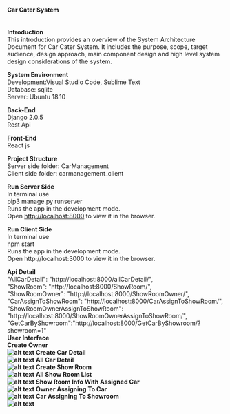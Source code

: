 <h4><b>Car Cater System</b></h4><br>
<b>Introduction</b><br>
This  introduction  provides  an  overview  of  the System  Architecture  Document for Car Cater System.  It  includes  the  purpose,  scope,  target  audience, design approach, main component design and high level system design considerations of the system.

<b>System Environment</b><br>
Development:Visual Studio Code, Sublime Text<br>
Database: sqlite<br>
Server: Ubuntu 18.10<br>

<b>Back-End</b><br>
Django 2.0.5<br>
Rest Api<br>

<b>Front-End</b><br>
React js<br>

<b>Project Structure</b><br>
Server side folder: CarManagement<br>
Client side folder: carmanagement_client<br>

<b>Run Server Side</b><br>
In terminal use<br>
pip3 manage.py runserver<br>
Runs the app in the development mode.<br>
Open [http://localhost:8000](http://localhost:8000) to view it in the browser.


<b>Run Client Side</b><br>
In terminal use<br>
npm start<br>
Runs the app in the development mode.<br>
Open http://localhost:3000 to view it in the browser.

<b>Api Detail</b><br>
"AllCarDetail": "http://localhost:8000/allCarDetail/",<br>
"ShowRoom": "http://localhost:8000/ShowRoom/",<br>
"ShowRoomOwner": "http://localhost:8000/ShowRoomOwner/",<br>
"CarAssignToShowRoom": "http://localhost:8000/CarAssignToShowRoom/",<br>
"ShowRoomOwnerAssignToShowRoom": "http://localhost:8000/ShowRoomOwnerAssignToShowRoom/",<br>
"GetCarByShowroom":"http://localhost:8000/GetCarByShowroom/?showroom=1"<br>
<b>User Interface<b><br>
Create Owner<br>
![alt text](https://github.com/tanvirstreame/DjangoReactCarManagement/blob/master/Screenshot%20UI/createowner.png)
Create Car Detail<br>
![alt text](https://github.com/tanvirstreame/DjangoReactCarManagement/blob/master/Screenshot%20UI/createcardetail.png)
All Car Detail<br>
![alt text](https://github.com/tanvirstreame/DjangoReactCarManagement/blob/master/Screenshot%20UI/All%20Car.png)
Create Show Room<br>
![alt text](https://github.com/tanvirstreame/DjangoReactCarManagement/blob/master/Screenshot%20UI/createshowroom.png)
All Show Room List<br>
![alt text](https://github.com/tanvirstreame/DjangoReactCarManagement/blob/master/Screenshot%20UI/ShowRoomList.png)
Show Room Info With Assigned Car<br>
![alt text](https://github.com/tanvirstreame/DjangoReactCarManagement/blob/master/Screenshot%20UI/showroomInfo.png)
Owner Assigning To Car<br>
![alt text](https://github.com/tanvirstreame/DjangoReactCarManagement/blob/master/Screenshot%20UI/OwnerAssignToShowroom.png)
Car Assigning To Showroom<br>
![alt text](https://github.com/tanvirstreame/DjangoReactCarManagement/blob/master/Screenshot%20UI/carassignshowroom.png)


